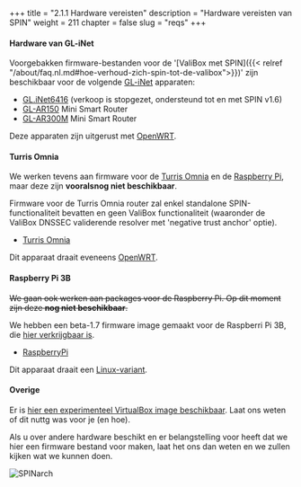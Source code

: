 +++
title = "2.1.1 Hardware vereisten"
description = "Hardware vereisten van SPIN"
weight = 211
chapter = false
slug = "reqs"
+++

#### Hardware van GL-iNet
Voorgebakken firmware-bestanden voor de '[ValiBox met SPIN]({{< relref "/about/faq.nl.md#hoe-verhoud-zich-spin-tot-de-valibox">}})' zijn beschikbaar voor de volgende [GL-iNet](https://www.gl-inet.com/) apparaten:

* [GL.iNet6416](https://www.gl-inet.com/gl-inet6416/) (verkoop is stopgezet, ondersteund tot en met SPIN v1.6)
* [GL-AR150](https://www.gl-inet.com/ar150/) Mini Smart Router
* [GL-AR300M](https://www.gl-inet.com/ar300m/) Mini Smart Router

Deze apparaten zijn uitgerust met [OpenWRT](https://openwrt.org/).

#### Turris Omnia
We werken tevens aan firmware voor de [Turris Omnia](https://omnia.turris.cz/en/) en de [Raspberry Pi](https://www.raspberrypi.org/), maar deze zijn **vooralsnog niet beschikbaar**.

Firmware voor de Turris Omnia router zal enkel standalone SPIN-functionaliteit bevatten en geen ValiBox functionaliteit (waaronder de ValiBox DNSSEC validerende resolver met 'negative trust anchor' optie).

* [Turris Omnia](https://omnia.turris.cz/en/) 

Dit apparaat draait eveneens [OpenWRT](https://openwrt.org/).

#### Raspberry Pi 3B
<del>We gaan ook werken aan packages voor de Raspberry Pi. Op dit moment zijn deze **nog niet beschikbaar**.</del>

We hebben een beta-1.7 firmware image gemaakt voor de Raspberri Pi 3B, die [hier verkrijgbaar is](https://valibox.sidnlabs.nl/pages/download.html).

* [RaspberryPi](https://www.raspberrypi.org/)

Dit apparaat draait een [Linux-variant](https://nl.wikipedia.org/wiki/Linux).

#### Overige
Er is [hier een experimenteel VirtualBox image beschikbaar](https://valibox.sidnlabs.nl/pages/download.html). Laat ons weten of dit nuttg was voor je (en hoe).

Als u over andere hardware beschikt en er belangstelling voor heeft dat we hier een firmware bestand voor maken, laat het ons dan weten en we zullen kijken wat we kunnen doen.

![SPINarch](/images/glinet.png?width=40pc&classes=shadow "GL-iNet logo")

